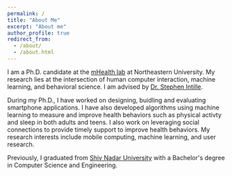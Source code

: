 ```yaml
---
permalink: /
title: "About Me"
excerpt: "About me"
author_profile: true
redirect_from: 
  - /about/
  - /about.html
---
```


I am a Ph.D. candidate at the [mHealth lab](https://www.mhealthgroup.org/) at Northeastern University. My research lies at the intersection of human computer interaction, machine learning, and behavioral science. I am advised by [Dr. Stephen Intille](https://www.khoury.northeastern.edu/home/intille/).

During my Ph.D., I have worked on designing, buidling and evaluating smartphone applications. I have also developed algorithms using machine learning to measure and improve health behaviors such as physical activty  and sleep in both adults and teens. I also work on leveraging social connections to provide timely support to improve health behaviors. My research interests include mobile computing, machine learning, and user research. 

Previously, I graduated from [Shiv Nadar University](https://snu.edu.in/home/) with a Bachelor's degree in Computer Science and Engineering. 